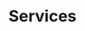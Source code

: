 ---
title: Services
menu:
  main:
    weight: 1
  footer:
    weight: 1
seo:
  page_title: Services
  meta_description: At Chiropractic Family, our mission is to provide compassionate and personalized chiropractic care to help you achieve optimal health and wellness.
  featured_image: /chiropractic-family-social-preview_pnr7xb.jpg
hero: 
  enabled: true
  heading: Our Services
  sub_heading:
  body:
    Dr. Emily provides safe and effective chiropractic adjustments for all ages. Dr. Emily has training in diversified, Thompson, and Activator, as well as many more techniques.


    At Chiropractic Family, we provide services to those who are infants to elderly.
  button:
    enabled: false
    button_url: #
    button_text: Visit Us
  image:
    image_url: /artistic-branch_l1qtz9.jpg
    image_alt: Artistic Branch
  image1:
    image_url: /stock-baby-image_xfoebd.jpg
    image_alt:  Stock Image Baby
who_we_service:
  enabled: true
  content:
    - heading: pregnancy
      benefits: >-
        * Reduce average labor times

        * Increase comfort during pregnancy

        * Support natural labor

        * Relieve neck, back, + pelvic pain
        
        * Utilizes the Webster Technique
        
        * Alleviate nausea, reflux + indigestion
    - heading: infants
      benefits: >-
        * Alignment after birth

        * Alleviate growing pains

        * Reduce excessive crying

        * Helps gas pain + constipation

        * Treat nursing issues

        * Proper development
    - heading: kiddos
      benefits: >-
        * Ease colic symptoms

        * Address constipation

        * Prevent ear infections

        * Boost immune system function

        * Improve sleep

        * Coordination
    - heading: adults
      benefits: >-
        * Improve energy + focus

        * Manage stress + moods

        * Reduce inflammation

        * Pain relief

        * Added mobility

        * Sciatica treatment
page_block:
  heading: what to expect
  enabled: true
  content:
    - heading: "Consultation and Examination:"
      body: 
        During your first visit, Dr. Emily will take a detailed health history and discuss your health concerns, goals, and reason for your visit. After the initial consultation, we will perform a comprehensive chiropractic exam.
    - heading: "Report of findings:"
      body: 
        Your report of findings is scheduled after your initial consultation. This allows the doctor to have time to interpret and understand your chiropractic exam and come up with a treatment plan specifically for you. The report of findings is a detailed report of what you need to help solve the problem that brought you into our office. With your individual care in mind, we are hoping to be the solution to your concerns.
    - heading: "Continuing care:"
      body: 
        Your adjustments will be given by Dr. Emily, and anything else that she sees necessary to help you on your healing journey. Stretching and exercises may be recommended to help you feel great. Please ask questions along the way! We are excited to be part of your health journey.
  button: 
    enabled: false
    button_url: #
    button_text: 
  image:
    image_url: /back-exam-group_uswt0w.jpg
    image_alt: Image of a patient getting a back exam
  image1:
    image_url: /back-massage-group_q9tv8w.jpg
    image_alt: Image of a patient getting a back massage
---